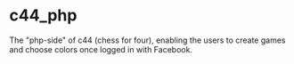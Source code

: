 # c44_php

The "php-side" of c44 (chess for four), enabling the users to create games and choose colors once logged in with Facebook.
